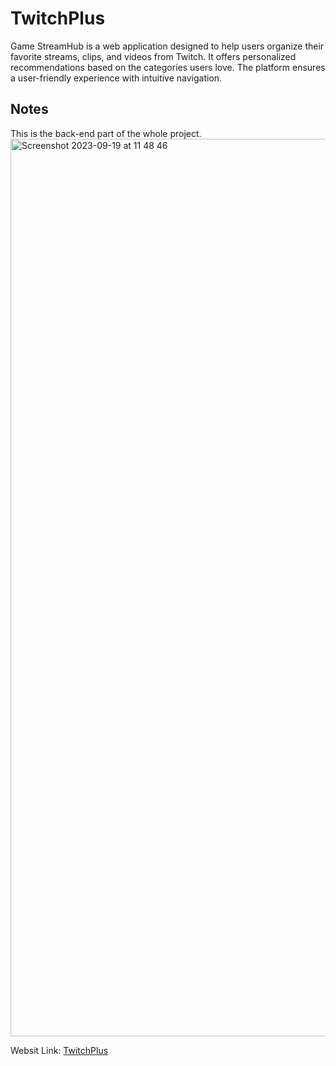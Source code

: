 ﻿# TwitchPlus
Game StreamHub is a web application designed to help users organize their favorite streams, clips, and videos from Twitch. It offers personalized recommendations based on the categories users love. The platform ensures a user-friendly experience with intuitive navigation.


## Notes
This is the back-end part of the whole project.
<img width="1436" alt="Screenshot 2023-09-19 at 11 48 46" src="https://github.com/saoren190/TwitchPlus/blob/main/screenshot.png">


Websit Link: [TwitchPlus](https://yd46mne2mt.us-east-2.awsapprunner.com/)
